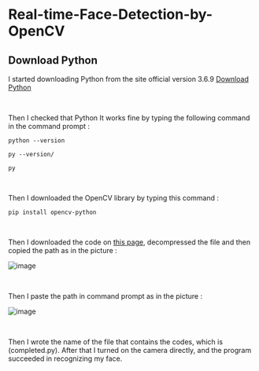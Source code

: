 # Real-time-Face-Detection-by-OpenCV

## Download Python

I started downloading Python from the site official version 3.6.9 [Download Python](https://www.python.org/downloads/)

<br /> 

Then I checked that Python It works fine by typing the following command in the command prompt :

```python --version```

`py --version/`

`py`

<br /> 


Then I downloaded the OpenCV library by typing this command :

`pip install opencv-python`

<br /> 

Then I downloaded the code on [this page](https://github.com/AShenaifi/OpenCV), decompressed the file and then copied the path as in the picture :


![image](https://user-images.githubusercontent.com/85775606/127183047-63cf2519-dcc0-4657-b41b-4fd5bdd69623.png)

<br /> 

Then I paste the path in command prompt as in the picture :


![image](https://user-images.githubusercontent.com/85775606/127183493-dc31bcc5-ec55-4fdc-bef6-ad5da8cfaeda.png)

<br /> 


Then I wrote the name of the file that contains the codes, which is (completed.py). After that I turned on the camera directly, and the program succeeded in recognizing my face.


